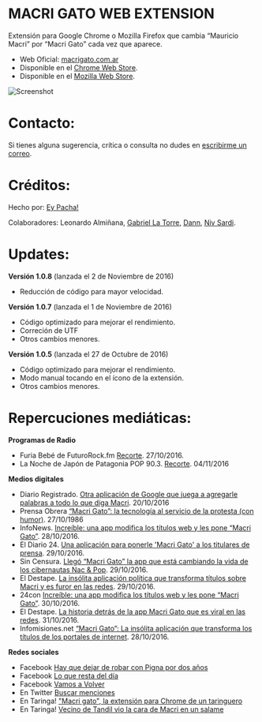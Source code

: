 # MACRI GATO WEB EXTENSION
Extensión para Google Chrome o Mozilla Firefox que cambia “Mauricio Macri” por “Macri Gato” cada vez que aparece.

- Web Oficial: [macrigato.com.ar](http://macrigato.com.ar)
- Disponible en el [Chrome Web
   Store](https://chrome.google.com/webstore/detail/macri-gato/lnjjbgjmogkocampmlmikfggonalliej).
- Disponible en el [Mozilla Web
   Store](https://addons.mozilla.org/es/firefox/addon/macrigato).
   
![Screenshot](https://raw.githubusercontent.com/eypacha/macri-gato/master/screenshots/google-888.jpg)

# Contacto:
Si tienes alguna sugerencia, crítica o consulta no dudes en [escribirme un correo](mailto:pachaguionbajo@gmail.com?Subject=Macri%20Gato).

# Créditos:
Hecho por: [Ey Pacha!](http://eypacha.com.ar)

Colaboradores: Leonardo Almiñana, [Gabriel La Torre](https://github.com/shizus), [Dann](https://twitter.com/Dannroda), [Niv Sardi](https://github.com/xaiki).

# Updates:

**Versión 1.0.8** (lanzada el 2 de Noviembre de 2016)
* Reducción de código para mayor velocidad.

**Versión 1.0.7** (lanzada el 1 de Noviembre de 2016)
* Código optimizado para mejorar el rendimiento.
* Correción de UTF
* Otros cambios menores.

**Versión 1.0.5** (lanzada el 27 de Octubre de 2016)
* Código optimizado para mejorar el rendimiento.
* Modo manual tocando en el ícono de la extensión.
* Otros cambios menores.

# Repercuciones mediáticas:

**Programas de Radio**
* Furia Bebé de FuturoRock.fm [Recorte](https://soundcloud.com/ey-pacha/macrigato-en-furia-bebe). 27/10/2016.
* La Noche de Japón de Patagonia POP 90.3. [Recorte](http://radiocut.fm/radiostation/patagonia-pop/listen/2016/11/04/16/00/00/). 04/11/2016

**Medios digitales**
* Diario Registrado. [Otra aplicación de Google que juega a agregarle palabras a todo lo que diga Macri](http://www.diarioregistrado.com/sociedad/otra-aplicacion-de-google-que-juega-a-agregarle-palabras-a-todo-lo-que-diga-macri_a5808e4400c297bac2b684fd9). 20/10/2016 
* Prensa Obrera [“Macri Gato”: la tecnología al servicio de la protesta (con humor)](http://www.po.org.ar/prensaObrera/online/cultura/macri-gato-la-tecnologia-al-servicio-de-la-protesta-con-humor). 27/10/1986
* InfoNews. [Increíble: una app modifica los títulos web y les pone “Macri Gato”](www.infonews.com/nota/303057). 28/10/2016.
* El Diario 24. [Una aplicación para ponerle 'Macri Gato' a los titulares de prensa](http://www.eldiario24.com/nota/argentina/386596/aplicacion-para-ponerle-macri-gato-titulares-prensa.htm). 29/10/2016.
* Sin Censura. [Llegó “Macri Gato” la app que está cambiando la vida de los cibernautas Nac & Pop](http://sincensura.com.ar/2016/10/29/llego-cambiando-cibernautas/). 29/10/2016.
* El Destape. [La insólita aplicación política que transforma títulos sobre Macri y es furor en las redes](http://www.eldestapeweb.com/la-insolita-aplicacion-politica-que-transforma-titulos-macri-y-es-furor-las-redes-n22233). 29/10/2016.
* 24con  [Increíble: una app modifica los títulos web y les pone “Macri Gato”](http://www.24con.com/nota/157071-increible-una-app-modifica-los-titulos-web-y-les-pone-macri-gato/). 30/10/2016.
* El Destape. [La historia detrás de la app Macri Gato que es viral en las redes](http://www.eldestapeweb.com/la-historia-detras-la-app-macri-gato-que-es-viral-las-redes-sociales-n22270). 31/10/2016.
* Infomisiones.net [“Macri Gato”: La insólita aplicación que transforma los títulos de los portales de internet](http://www.infomisiones.net/macri-gato-la-insolita-aplicacion-que-transforma-los-titulos-de-los-portales-de-internet/). 28/10/2016.

**Redes sociales**
* Facebook [Hay que dejar de robar con Pigna por dos años](https://www.facebook.com/permalink.php?story_fbid=728271650658740&id=211627212323189)
* Facebook [Lo que resta del día](https://www.facebook.com/loquerestaunr/posts/1135118389871106)
* Facebook [Vamos a Volver](https://www.facebook.com/VamosAVolverNoticias/posts/1275940152479747)
* En Twitter [Buscar menciones](https://twitter.com/search?q=macrigato.com.ar)
* En Taringa! ["Macri gato", la extensión para Chrome de un taringuero](www.taringa.net/posts/noticias/19635334)
* En Taringa! [Vecino de Tandil vio la cara de Macri en un salame](https://www.taringa.net/post/info/19641022/Vecino-de-Tandil-vio-la-cara-de-Macri-en-un-salame.html)